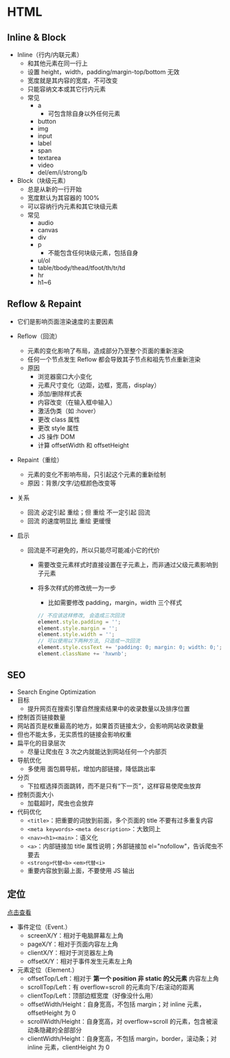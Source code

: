 # HTML

## Inline & Block

- Inline（行内/内联元素）
  - 和其他元素在同一行上
  - 设置 height，width，padding/margin-top/bottom 无效
  - 宽度就是其内容的宽度，不可改变
  - 只能容纳文本或其它行内元素
  - 常见
    - a
      - 可包含除自身以外任何元素
    - button
    - img
    - input
    - label
    - span
    - textarea
    - video
    - del/em/i/strong/b
- Block（块级元素）
  - 总是从新的一行开始
  - 宽度默认为其容器的 100%
  - 可以容纳行内元素和其它块级元素
  - 常见
    - audio
    - canvas
    - div
    - p
      - 不能包含任何块级元素，包括自身
    - ul/ol
    - table/tbody/thead/tfoot/th/tr/td
    - hr
    - h1~6

## Reflow & Repaint

- 它们是影响页面渲染速度的主要因素

- Reflow（回流）

  - 元素的变化影响了布局，造成部分乃至整个页面的重新渲染
  - 任何一个节点发生 Reflow 都会导致其子节点和祖先节点重新渲染
  - 原因
    - 浏览器窗口大小变化
    - 元素尺寸变化（边距，边框，宽高，display）
    - 添加/删除样式表
    - 内容改变（在输入框中输入）
    - 激活伪类（如 :hover）
    - 更改 class 属性
    - 更改 style 属性
    - JS 操作 DOM
    - 计算 offsetWidth 和 offsetHeight

- Repaint（重绘）

  - 元素的变化不影响布局，只引起这个元素的重新绘制
  - 原因：背景/文字/边框颜色改变等

- 关系

  - 回流 必定引起 重绘；但 重绘 不一定引起 回流
  - 回流 的速度明显比 重绘 更缓慢

- 启示

  - 回流是不可避免的，所以只能尽可能减小它的代价

    - 需要改变元素样式时直接设置在子元素上，而非通过父级元素影响到子元素

    - 将多次样式的修改统一为一步

      - 比如需要修改 padding，margin，width 三个样式

      ```js
      // 不应该这样修改, 会造成三次回流
      element.style.padding = '';
      element.style.margin = '';
      element.style.width = '';
      // 可以使用以下两种方法, 只造成一次回流
      element.style.cssText += 'padding: 0; margin: 0; width: 0;';
      element.className += 'hxwnb';
      ```


## SEO

- Search Engine Optimization
- 目标
  - 提升网页在搜索引擎自然搜索结果中的收录数量以及排序位置
-  控制首页链接数量
  - 网站首页是权重最高的地方，如果首页链接太少，会影响网站收录数量
  - 但也不能太多，无实质性的链接会影响权重
- 扁平化的目录层次
  - 尽量让爬虫在 3 次之内就能达到网站任何一个内部页
- 导航优化
  - 多使用 面包屑导航，增加内部链接，降低跳出率
- 分页
  - 下拉框选择页面跳转，而不是只有“下一页”，这样容易使爬虫放弃
- 控制页面大小
  - 加载超时，爬虫也会放弃
- 代码优化
  - `<title>`：把重要的词放到前面，多个页面的 title 不要有过多重复内容
  - `<meta keywords>` `<meta description>`：大致同上
  - `<nav><h1><main>`：语义化
  - `<a>`：内部链接加 title 属性说明；外部链接加 el="nofollow"，告诉爬虫不要去
  - `<strong>代替<b>` `<em>代替<i>`
  - 重要内容放到最上面，不要使用 JS 输出

## 定位

[点击查看](./css/locate.html)

- 事件定位（Event.）
  - screenX/Y：相对于电脑屏幕左上角
  - pageX/Y：相对于页面内容左上角
  - clientX/Y：相对于浏览器左上角
  - offsetX/Y：相对于事件发生元素左上角
- 元素定位（Element.）
  - offsetTop/Left：相对于 **第一个 position 非 static 的父元素** 内容左上角
  - scrollTop/Left：有 overflow=scroll 的元素向下/右滚动的距离
  - clientTop/Left：顶部边框宽度（好像没什么用）
  - offsetWidth/Height：自身宽高，不包括 margin；对 inline 元素，offsetHeight 为 0
  - scrollWidth/Height：自身宽高，对 overflow=scroll 的元素，包含被滚动条隐藏的全部部分
  - clientWidth/Height：自身宽高，不包括 margin，border，滚动条；对 inline 元素，clientHeight 为 0